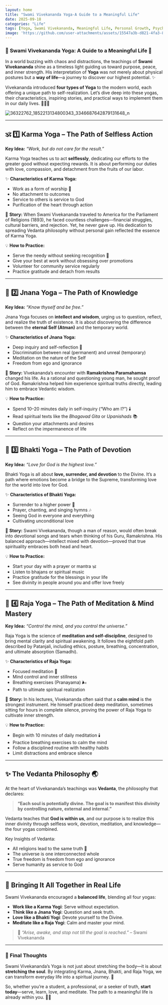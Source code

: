 ```yaml
---
layout: home
title: "Swami Vivekananda Yoga-A Guide to a Meaningful Life"
date: 2025-09-18
categories: "Life"
tags: [Yoga, Swami Vivekananda, Meaningful Life, Personal Growth, Psychology, India, Science]
image: 'https://github.com/user-attachments/assets/15547a3b-d821-4fa3-85c7-7b939933ba60'
---
```


### 🌟 **Swami Vivekananda Yoga: A Guide to a Meaningful Life** 🌟

In a world buzzing with chaos and distractions, the teachings of **Swami Vivekananda** shine as a timeless light guiding us toward purpose, peace, and inner strength. His interpretation of **Yoga** was not merely about physical postures but a **way of life**—a journey to discover our highest potential. ✨

Vivekananda introduced **four types of Yoga** to the modern world, each offering a unique path to self-realization. Let’s dive deep into these yogas, their characteristics, inspiring stories, and practical ways to implement them in our daily lives. 🧘‍♂️💡

![36322762_1852213134800343_3346687642879131648_n](https://github.com/user-attachments/assets/15547a3b-d821-4fa3-85c7-7b939933ba60)

---

## 🕉️ 1️⃣ **Karma Yoga – The Path of Selfless Action**

**Key Idea:** *“Work, but do not care for the result.”*

Karma Yoga teaches us to act **selflessly**, dedicating our efforts to the greater good without expecting rewards. It is about performing our duties with love, compassion, and detachment from the fruits of our labor.

✨ **Characteristics of Karma Yoga:**

* Work as a form of worship 🙏
* No attachment to outcomes
* Service to others is service to God
* Purification of the heart through action

📖 **Story:**
When Swami Vivekananda traveled to America for the Parliament of Religions (1893), he faced countless challenges—financial struggles, cultural barriers, and rejection. Yet, he never gave up. His dedication to spreading Vedanta philosophy without personal gain reflected the essence of Karma Yoga.

💡 **How to Practice:**

* Serve the needy without seeking recognition 🥣
* Give your best at work without obsessing over promotions
* Volunteer for community service regularly
* Practice gratitude and detach from results

---

## 🧠 2️⃣ **Jnana Yoga – The Path of Knowledge**

**Key Idea:** *“Know thyself and be free.”*

Jnana Yoga focuses on **intellect and wisdom**, urging us to question, reflect, and realize the truth of existence. It is about discovering the difference between the **eternal Self (Atman)** and the temporary world.

✨ **Characteristics of Jnana Yoga:**

* Deep inquiry and self-reflection 🤔
* Discrimination between real (permanent) and unreal (temporary)
* Meditation on the nature of the Self
* Freedom from ego and ignorance

📖 **Story:**
Vivekananda’s encounter with **Ramakrishna Paramahamsa** changed his life. As a rational and questioning young man, he sought proof of God. Ramakrishna helped him experience spiritual truths directly, leading him to embrace Vedantic wisdom.

💡 **How to Practice:**

* Spend 10–20 minutes daily in self-inquiry (“Who am I?”) 🕯️
* Read spiritual texts like the *Bhagavad Gita* or *Upanishads* 📚
* Question your attachments and desires
* Reflect on the impermanence of life

---

## 💖 3️⃣ **Bhakti Yoga – The Path of Devotion**

**Key Idea:** *“Love for God is the highest love.”*

Bhakti Yoga is all about **love, surrender, and devotion** to the Divine. It’s a path where emotions become a bridge to the Supreme, transforming love for the world into love for God.

✨ **Characteristics of Bhakti Yoga:**

* Surrender to a higher power 💞
* Prayer, chanting, and singing hymns 🎶
* Seeing God in everyone and everything
* Cultivating unconditional love

📖 **Story:**
Swami Vivekananda, though a man of reason, would often break into devotional songs and tears when thinking of his Guru, Ramakrishna. His balanced approach—intellect mixed with devotion—proved that true spirituality embraces both head and heart.

💡 **How to Practice:**

* Start your day with a prayer or mantra 🕉️
* Listen to bhajans or spiritual music
* Practice gratitude for the blessings in your life
* See divinity in people around you and offer love freely

---

## 🧘 4️⃣ **Raja Yoga – The Path of Meditation & Mind Mastery**

**Key Idea:** *“Control the mind, and you control the universe.”*

Raja Yoga is the science of **meditation and self-discipline**, designed to bring mental clarity and spiritual awakening. It follows the eightfold path described by Patanjali, including ethics, posture, breathing, concentration, and ultimate absorption (Samadhi).

✨ **Characteristics of Raja Yoga:**

* Focused meditation 🧘
* Mind control and inner stillness
* Breathing exercises (Pranayama) 🌬️
* Path to ultimate spiritual realization

📖 **Story:**
In his lectures, Vivekananda often said that a **calm mind** is the strongest instrument. He himself practiced deep meditation, sometimes sitting for hours in complete silence, proving the power of Raja Yoga to cultivate inner strength.

💡 **How to Practice:**

* Begin with 10 minutes of daily meditation 🕯️
* Practice breathing exercises to calm the mind
* Follow a disciplined routine with healthy habits
* Limit distractions and embrace silence

---

## ✨ The Vedanta Philosophy 🌏

At the heart of Vivekananda’s teachings was **Vedanta**, the philosophy that declares:

> **“Each soul is potentially divine. The goal is to manifest this divinity by controlling nature, external and internal.”**

Vedanta teaches that **God is within us**, and our purpose is to realize this inner divinity through selfless work, devotion, meditation, and knowledge—the four yogas combined.

Key Insights of Vedanta:

* All religions lead to the same truth 🌈
* The universe is one interconnected whole
* True freedom is freedom from ego and ignorance
* Serve humanity as service to God

---

## 🌟 **Bringing It All Together in Real Life**

Swami Vivekananda encouraged a **balanced life**, blending all four yogas:

* **Work like a Karma Yogi**: Serve without expectation.
* **Think like a Jnana Yogi**: Question and seek truth.
* **Love like a Bhakti Yogi**: Devote yourself to the Divine.
* **Meditate like a Raja Yogi**: Calm and master your mind.

> 💬 *“Arise, awake, and stop not till the goal is reached.”* – Swami Vivekananda

---

### 🌈 **Final Thoughts**

Swami Vivekananda’s Yoga is not just about stretching the body—it is about **stretching the soul**. By integrating Karma, Jnana, Bhakti, and Raja Yoga, we can transform everyday life into a spiritual journey. 🌟

So, whether you’re a student, a professional, or a seeker of truth, **start today**—serve, learn, love, and meditate. The path to a meaningful life is already within you. 🌿✨
